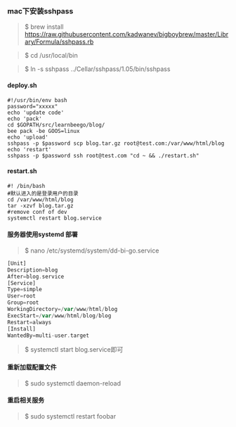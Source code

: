 ### mac下安装sshpass
>$ brew install https://raw.githubusercontent.com/kadwanev/bigboybrew/master/Library/Formula/sshpass.rb  

>$ cd /usr/local/bin  

>$ ln -s sshpass ../Cellar/sshpass/1.05/bin/sshpass  

#### deploy.sh
```shell
#!/usr/bin/env bash
password="xxxxx"
echo 'update code'
echo 'pack'
cd $GOPATH/src/learnbeego/blog/
bee pack -be GOOS=linux
echo 'upload'
sshpass -p $password scp blog.tar.gz root@test.com:/var/www/html/blog
echo 'restart'
sshpass -p $password ssh root@test.com "cd ~ && ./restart.sh"
```
#### restart.sh
```shell
#! /bin/bash
#默认进入的是登录用户的目录
cd /var/www/html/blog
tar -xzvf blog.tar.gz
#remove conf of dev
systemctl restart blog.service
```
#### 服务器使用systemd 部署
>$ nano /etc/systemd/system/dd-bi-go.service
```php
[Unit]
Description=blog
After=blog.service
[Service]
Type=simple
User=root
Group=root
WorkingDirectory=/var/www/html/blog
ExecStart=/var/www/html/blog/blog
Restart=always
[Install]
WantedBy=multi-user.target
```
>$ systemctl start blog.service即可  

#### 重新加载配置文件
>$ sudo systemctl daemon-reload

#### 重启相关服务
>$ sudo systemctl restart foobar